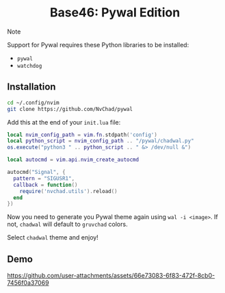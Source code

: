 <h1 align="center">Base46: Pywal Edition</h1>

> [!NOTE]
> Support for Pywal requires these Python libraries to be installed:
> - `pywal`
> - `watchdog`

## Installation
```bash
cd ~/.config/nvim
git clone https://github.com/NvChad/pywal
```
Add this at the end of your `init.lua` file:
```lua
local nvim_config_path = vim.fn.stdpath('config')
local python_script = nvim_config_path .. "/pywal/chadwal.py"
os.execute("python3 " .. python_script .. " &> /dev/null &")

local autocmd = vim.api.nvim_create_autocmd

autocmd("Signal", {
  pattern = "SIGUSR1",
  callback = function()
    require('nvchad.utils').reload()
  end
})
```
Now you need to generate you Pywal theme again using `wal -i <image>`. If not, `chadwal` will default to `gruvchad` colors.

Select `chadwal` theme and enjoy!
## Demo
https://github.com/user-attachments/assets/66e73083-6f83-472f-8cb0-7456f0a37069
